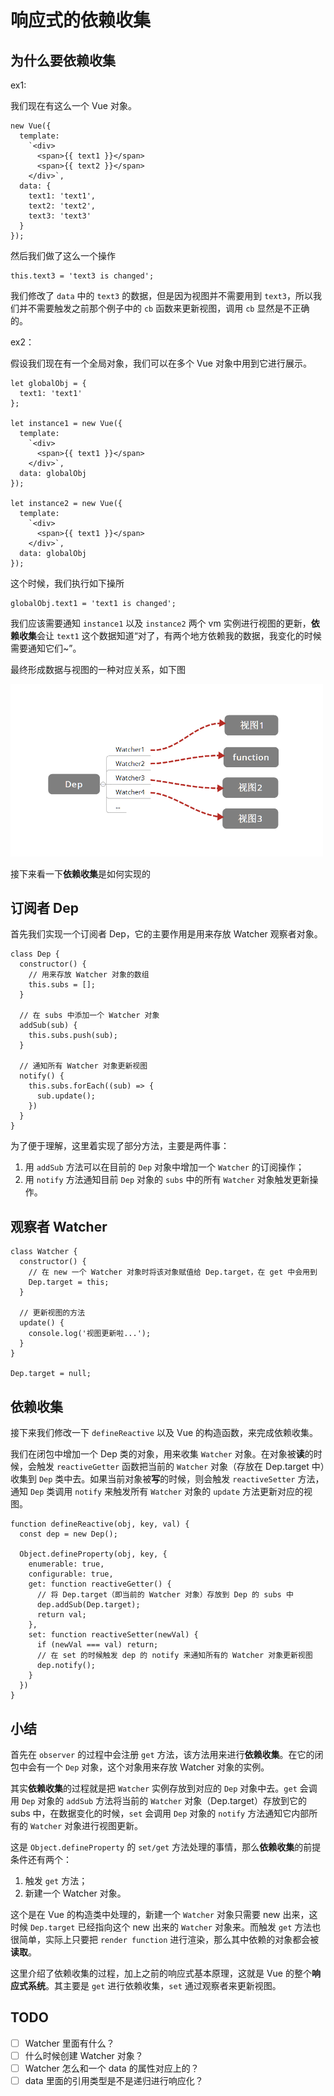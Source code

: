 # 响应式的依赖收集

## 为什么要依赖收集

ex1:

我们现在有这么一个 Vue 对象。

```
new Vue({
  template:
    `<div>
      <span>{{ text1 }}</span>
      <span>{{ text2 }}</span>
    </div>`,
  data: {
    text1: 'text1',
    text2: 'text2',
    text3: 'text3'
  }
});
```

然后我们做了这么一个操作

```
this.text3 = 'text3 is changed';
```

我们修改了 `data` 中的 `text3` 的数据，但是因为视图并不需要用到 `text3`，所以我们并不需要触发之前那个例子中的 `cb` 函数来更新视图，调用 `cb` 显然是不正确的。

ex2：

假设我们现在有一个全局对象，我们可以在多个 Vue 对象中用到它进行展示。

```
let globalObj = {
  text1: 'text1'
};

let instance1 = new Vue({
  template:
    `<div>
      <span>{{ text1 }}</span>
    </div>`,
  data: globalObj
});

let instance2 = new Vue({
  template:
    `<div>
      <span>{{ text1 }}</span>
    </div>`,
  data: globalObj
});
```

这个时候，我们执行如下操所

```
globalObj.text1 = 'text1 is changed';
```

我们应该需要通知 `instance1` 以及 `instance2` 两个 vm 实例进行视图的更新，**依赖收集**会让 `text1` 这个数据知道“对了，有两个地方依赖我的数据，我变化的时候需要通知它们~”。

最终形成数据与视图的一种对应关系，如下图

<img src="../images/watcher-to-data.png" width="500">

接下来看一下**依赖收集**是如何实现的

## 订阅者 Dep

首先我们实现一个订阅者 Dep，它的主要作用是用来存放 Watcher 观察者对象。

```
class Dep {
  constructor() {
    // 用来存放 Watcher 对象的数组
    this.subs = [];
  }

  // 在 subs 中添加一个 Watcher 对象
  addSub(sub) {
    this.subs.push(sub);
  }

  // 通知所有 Watcher 对象更新视图
  notify() {
    this.subs.forEach((sub) => {
      sub.update();
    })
  }
}
```

为了便于理解，这里着实现了部分方法，主要是两件事：

1. 用 `addSub` 方法可以在目前的 `Dep` 对象中增加一个 `Watcher` 的订阅操作；
2. 用 `notify` 方法通知目前 `Dep` 对象的 `subs` 中的所有 `Watcher` 对象触发更新操作。

## 观察者 Watcher

```
class Watcher {
  constructor() {
    // 在 new 一个 Watcher 对象时将该对象赋值给 Dep.target，在 get 中会用到
    Dep.target = this;
  }

  // 更新视图的方法
  update() {
    console.log('视图更新啦...');
  }
}

Dep.target = null;
```

## 依赖收集

接下来我们修改一下 `defineReactive` 以及 Vue 的构造函数，来完成依赖收集。

我们在闭包中增加一个 Dep 类的对象，用来收集 `Watcher` 对象。在对象被**读**的时候，会触发 `reactiveGetter` 函数把当前的 `Watcher` 对象（存放在 Dep.target 中）收集到 `Dep` 类中去。如果当前对象被**写**的时候，则会触发 `reactiveSetter` 方法，通知 `Dep` 类调用 `notify` 来触发所有 `Watcher` 对象的 `update` 方法更新对应的视图。

```
function defineReactive(obj, key, val) {
  const dep = new Dep();

  Object.defineProperty(obj, key, {
    enumerable: true,
    configurable: true,
    get: function reactiveGetter() {
      // 将 Dep.target（即当前的 Watcher 对象）存放到 Dep 的 subs 中
      dep.addSub(Dep.target);
      return val;
    },
    set: function reactiveSetter(newVal) {
      if (newVal === val) return;
      // 在 set 的时候触发 dep 的 notify 来通知所有的 Watcher 对象更新视图
      dep.notify();
    }
  })
}
```

## 小结

首先在 `observer` 的过程中会注册 `get` 方法，该方法用来进行**依赖收集**。在它的闭包中会有一个 `Dep` 对象，这个对象用来存放 Watcher 对象的实例。

其实**依赖收集**的过程就是把 `Watcher` 实例存放到对应的 `Dep` 对象中去。`get` 会调用 `Dep` 对象的 `addSub` 方法将当前的 `Watcher` 对象（Dep.target）存放到它的 subs 中，在数据变化的时候，`set` 会调用 `Dep` 对象的 `notify` 方法通知它内部所有的 `Watcher` 对象进行视图更新。

这是 `Object.defineProperty` 的 `set/get` 方法处理的事情，那么**依赖收集**的前提条件还有两个：

1. 触发 `get` 方法；
2. 新建一个 Watcher 对象。
   
这个是在 Vue 的构造类中处理的，新建一个 `Watcher` 对象只需要 new 出来，这时候 `Dep.target` 已经指向这个 new 出来的 `Watcher` 对象来。而触发 `get` 方法也很简单，实际上只要把 `render function` 进行渲染，那么其中依赖的对象都会被**读取**。

这里介绍了依赖收集的过程，加上之前的响应式基本原理，这就是 Vue 的整个**响应式系统**。其主要是 `get` 进行依赖收集，`set` 通过观察者来更新视图。

## TODO

- [ ] Watcher 里面有什么？
- [ ] 什么时候创建 Watcher 对象？
- [ ] Watcher 怎么和一个 data 的属性对应上的？
- [ ] data 里面的引用类型是不是递归进行响应化？
